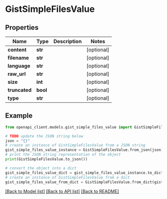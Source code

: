 # GistSimpleFilesValue


## Properties

Name | Type | Description | Notes
------------ | ------------- | ------------- | -------------
**content** | **str** |  | [optional] 
**filename** | **str** |  | [optional] 
**language** | **str** |  | [optional] 
**raw_url** | **str** |  | [optional] 
**size** | **int** |  | [optional] 
**truncated** | **bool** |  | [optional] 
**type** | **str** |  | [optional] 

## Example

```python
from openapi_client.models.gist_simple_files_value import GistSimpleFilesValue

# TODO update the JSON string below
json = "{}"
# create an instance of GistSimpleFilesValue from a JSON string
gist_simple_files_value_instance = GistSimpleFilesValue.from_json(json)
# print the JSON string representation of the object
print(GistSimpleFilesValue.to_json())

# convert the object into a dict
gist_simple_files_value_dict = gist_simple_files_value_instance.to_dict()
# create an instance of GistSimpleFilesValue from a dict
gist_simple_files_value_from_dict = GistSimpleFilesValue.from_dict(gist_simple_files_value_dict)
```
[[Back to Model list]](../README.md#documentation-for-models) [[Back to API list]](../README.md#documentation-for-api-endpoints) [[Back to README]](../README.md)



